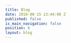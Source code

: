 ```yaml
---
title: Blog
date: 2018-08-15 13:44:00 Z
published: false
is_main_navigation: false
position: 6
layout: blog
---
```


